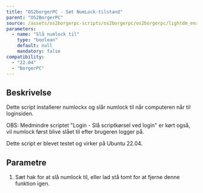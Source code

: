 ```yaml
---
title: "OS2borgerPC - Sæt NumLock-tilstand"
parent: "OS2BorgerPC"
source: /assets/os2borgerpc-scripts/os2borgerpc/os2borgerpc/lightdm_enable_numlock.sh
parameters:
  - name: "Slå numlock til"
    type: "boolean"
    default: null
    mandatory: false
compatibility:  
  - "22.04"
  - "BorgerPC"
---
```


## Beskrivelse
Dette script installerer numlockx og slår numlock til når computeren når til loginsiden.

OBS: Medmindre scriptet "Login - Slå scriptkørsel ved login" er kørt også, vil numlock først blive slået til efter brugeren logger på.

Dette script er blevet testet og virker på Ubuntu 22.04.

## Parametre
1. Sæt hak for at slå numlock til, eller lad stå tomt for at fjerne denne funktion igen.

